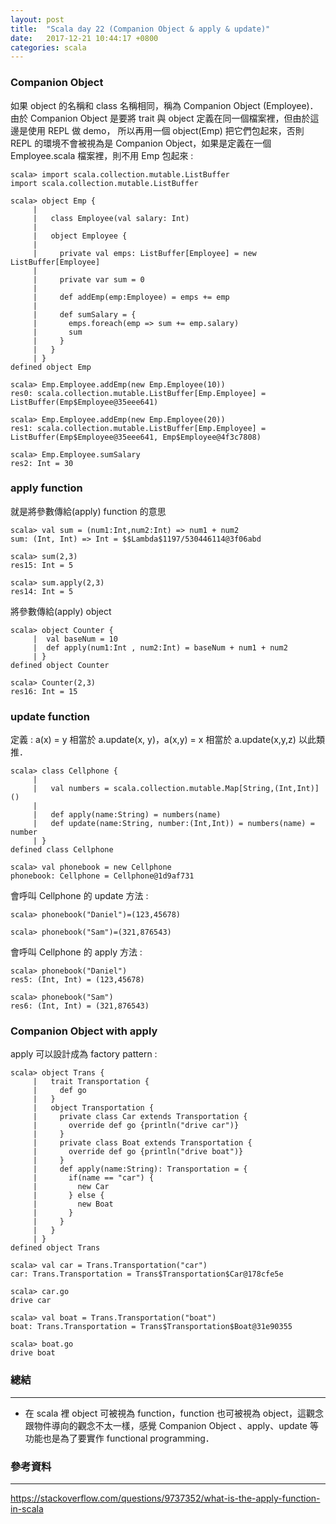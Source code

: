 ```yaml
---
layout: post
title:  "Scala day 22 (Companion Object & apply & update)"
date:   2017-12-21 10:44:17 +0800
categories: scala
---
```


### Companion Object
如果 object 的名稱和 class 名稱相同，稱為 Companion Object (Employee)．
由於 Companion Object 是要將 trait 與 object 定義在同一個檔案裡，但由於這邊是使用 REPL 做 demo，
所以再用一個 object(Emp) 把它們包起來，否則 REPL 的環境不會被視為是 Companion Object，如果是定義在一個 Employee.scala 檔案裡，則不用 Emp 包起來 : 

```console
scala> import scala.collection.mutable.ListBuffer
import scala.collection.mutable.ListBuffer

scala> object Emp {
     |
     |   class Employee(val salary: Int)
     |
     |   object Employee {
     |
     |     private val emps: ListBuffer[Employee] = new ListBuffer[Employee]
     |
     |     private var sum = 0
     |
     |     def addEmp(emp:Employee) = emps += emp
     |
     |     def sumSalary = {
     |       emps.foreach(emp => sum += emp.salary)
     |       sum
     |     }
     |   }
     | }
defined object Emp

scala> Emp.Employee.addEmp(new Emp.Employee(10))
res0: scala.collection.mutable.ListBuffer[Emp.Employee] = ListBuffer(Emp$Employee@35eee641)

scala> Emp.Employee.addEmp(new Emp.Employee(20))
res1: scala.collection.mutable.ListBuffer[Emp.Employee] = ListBuffer(Emp$Employee@35eee641, Emp$Employee@4f3c7808)

scala> Emp.Employee.sumSalary
res2: Int = 30
```

### apply function
就是將參數傳給(apply) function 的意思

```console
scala> val sum = (num1:Int,num2:Int) => num1 + num2
sum: (Int, Int) => Int = $$Lambda$1197/530446114@3f06abd

scala> sum(2,3)
res15: Int = 5

scala> sum.apply(2,3)
res14: Int = 5
```
將參數傳給(apply) object

```console
scala> object Counter {
     |  val baseNum = 10
     |  def apply(num1:Int , num2:Int) = baseNum + num1 + num2
     | }
defined object Counter

scala> Counter(2,3)
res16: Int = 15
```

### update function
定義 : 
a(x) = y 相當於 a.update(x, y)，a(x,y) = x 相當於 a.update(x,y,z) 以此類推．

```console
scala> class Cellphone {
     |
     |   val numbers = scala.collection.mutable.Map[String,(Int,Int)]()
     |
     |   def apply(name:String) = numbers(name)
     |   def update(name:String, number:(Int,Int)) = numbers(name) = number
     | }
defined class Cellphone

scala> val phonebook = new Cellphone
phonebook: Cellphone = Cellphone@1d9af731
```
會呼叫 Cellphone 的 update 方法 : 

```console
scala> phonebook("Daniel")=(123,45678)

scala> phonebook("Sam")=(321,876543)
```
會呼叫 Cellphone 的 apply 方法 : 

```console
scala> phonebook("Daniel")
res5: (Int, Int) = (123,45678)

scala> phonebook("Sam")
res6: (Int, Int) = (321,876543)
```

### Companion Object with apply
apply 可以設計成為 factory pattern : 

```console
scala> object Trans {
     |   trait Transportation {
     |     def go
     |   }
     |   object Transportation {
     |     private class Car extends Transportation {
     |       override def go {println("drive car")}
     |     }
     |     private class Boat extends Transportation {
     |       override def go {println("drive boat")}
     |     }
     |     def apply(name:String): Transportation = {
     |       if(name == "car") {
     |         new Car
     |       } else {
     |         new Boat
     |       }
     |     }
     |   }
     | }
defined object Trans

scala> val car = Trans.Transportation("car")
car: Trans.Transportation = Trans$Transportation$Car@178cfe5e

scala> car.go
drive car

scala> val boat = Trans.Transportation("boat")
boat: Trans.Transportation = Trans$Transportation$Boat@31e90355

scala> boat.go
drive boat

```


### 總結
- - -
* 在 scala 裡 object 可被視為 function，function 也可被視為 object，這觀念跟物件導向的觀念不太一樣，感覺 Companion Object 、apply、update 等功能也是為了要實作 functional programming．


### 參考資料
- - -
https://stackoverflow.com/questions/9737352/what-is-the-apply-function-in-scala


